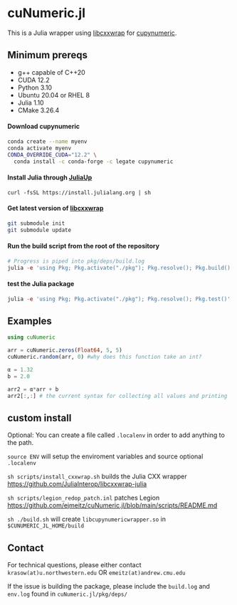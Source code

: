 # cuNumeric.jl
 
This is a Julia wrapper using [libcxxwrap](https://github.com/JuliaInterop/libcxxwrap-julia) for [cupynumeric](https://github.com/nv-legate/cupynumeric).

## Minimum prereqs
- g++ capable of C++20
- CUDA 12.2
- Python 3.10
- Ubuntu 20.04 or RHEL 8
- Julia 1.10
- CMake 3.26.4 

#### Download cupynumeric 

```bash 
conda create --name myenv 
conda activate myenv
CONDA_OVERRIDE_CUDA="12.2" \
  conda install -c conda-forge -c legate cupynumeric
```

#### Install Julia through [JuliaUp](https://github.com/JuliaLang/juliaup)
`curl -fsSL https://install.julialang.org | sh`

#### Get latest version of [libcxxwrap](https://github.com/JuliaInterop/libcxxwrap-julia)
```bash
git submodule init
git submodule update
```

#### Run the build script from the root of the repository
```julia
# Progress is piped into pkg/deps/build.log
julia -e 'using Pkg; Pkg.activate("./pkg"); Pkg.resolve(); Pkg.build()'
```

#### test the Julia package
```julia
julia -e 'using Pkg; Pkg.activate("./pkg"); Pkg.resolve(); Pkg.test()'
```

## Examples
```julia
using cuNumeric

arr = cuNumeric.zeros(Float64, 5, 5)
cuNumeric.random(arr, 0) #why does this function take an int?

α = 1.32
b = 2.0

arr2 = α*arr + b
arr2[:,:] # the current syntax for collecting all values and printing
```

## custom install

Optional: You can create a file called `.localenv` in order to add anything to the path. 

`source ENV` will setup the enviroment variables and source optional `.localenv`

`sh scripts/install_cxxwrap.sh`  builds the Julia CXX wrapper https://github.com/JuliaInterop/libcxxwrap-julia

`sh scripts/legion_redop_patch.inl` patches Legion https://github.com/ejmeitz/cuNumeric.jl/blob/main/scripts/README.md

`sh ./build.sh` will create `libcupynumericwrapper.so` in `$CUNUMERIC_JL_HOME/build`



## Contact
For technical questions, please either contact 
`krasow(at)u.northwestern.edu` OR
`emeitz(at)andrew.cmu.edu`

If the issue is building the package, please include the `build.log` and `env.log` found in `cuNumeric.jl/pkg/deps/` 
